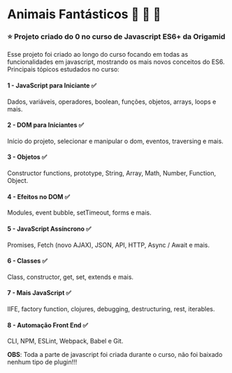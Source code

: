 # Animais Fantásticos :tiger: :wolf: :bear:
### :star: Projeto criado do 0 no curso de Javascript ES6+ da Origamid

Esse projeto foi criado ao longo do curso focando em todas as funcionalidades em javascript, mostrando os mais novos conceitos do ES6.
Principais tópicos estudados no curso:

#### 1 - **JavaScript para Iniciante** :white_check_mark:
Dados, variáveis, operadores, boolean, funções, objetos, arrays, loops e mais.

#### 2 - **DOM para Iniciantes** :white_check_mark:
Início do projeto, selecionar e manipular o dom, eventos, traversing e mais.

#### 3 - **Objetos** :white_check_mark:
Constructor functions, prototype, String, Array, Math, Number, Function, Object.

#### 4 - **Efeitos no DOM** :white_check_mark:
Modules, event bubble, setTimeout, forms e mais.

#### 5 - **JavaScript Assíncrono** :white_check_mark:
Promises, Fetch (novo AJAX), JSON, API, HTTP, Async / Await e mais.

#### 6 - **Classes** :white_check_mark:
Class, constructor, get, set, extends e mais.

#### 7 - Mais JavaScript :white_check_mark:
IIFE, factory function, clojures, debugging, destructuring, rest, iterables.

#### 8 - Automação Front End :white_check_mark:
CLI, NPM, ESLint, Webpack, Babel e Git.

**OBS**: Toda a parte de javascript foi criada durante o curso, não foi baixado nenhum tipo de plugin!!!
